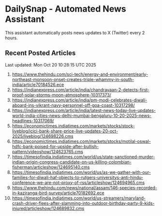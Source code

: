 # DailySnap - Automated News Assistant

This assistant automatically posts news updates to X (Twitter) every 2 hours.

## Recent Posted Articles

Last updated: Mon Oct 20 10:28:15 UTC 2025

1. https://www.thehindu.com/sci-tech/energy-and-environment/early-northeast-monsoon-onset-creates-triple-whammy-in-south-india/article70184526.ece
2. https://indianexpress.com/article/india/chandrayaan-2-detects-first-proof-solar-storms-moon-atmosphere-10317373/
3. https://indianexpress.com/article/india/pm-modi-celebrates-diwali-aboard-ins-vikrant-navy-personnel-off-goa-coast-10317298/
4. https://indianexpress.com/article/india/latest-news-today-live-updates-world-india-cities-news-delhi-mumbai-bengaluru-10-20-2025-news-headlines-10317069/
5. https://economictimes.indiatimes.com/markets/stocks/stock-liveblog/icici-bank-share-price-live-updates-20-oct-2025/liveblog/124698226.cms
6. https://economictimes.indiatimes.com/markets/stocks/motilal-oswal-hdfc-bank-poised-for-upside-after-bullish-pattern/videoshow/124623765.cms
7. https://timesofindia.indiatimes.com/world/us/state-sanctioned-murder-indian-origin-congress-candidate-on-us-killing-colombian-fisherman/articleshow/124695140.cms
8. https://timesofindia.indiatimes.com/world/us/as-we-gather-with-our-families-for-diwali-haf-objects-to-rutgers-universitys-anti-hindu-conference-we-are-not-proxy-of-rss/articleshow/124694965.cms
9. https://www.thehindu.com/news/national/assam/146-species-recorded-in-kaziranga-bird-survey/article70182692.ece
10. https://timesofindia.indiatimes.com/world/us-streamers/maryland-crash-driver-flees-after-slamming-into-outdoor-birthday-party-9-kids-injured/articleshow/124689832.cms
